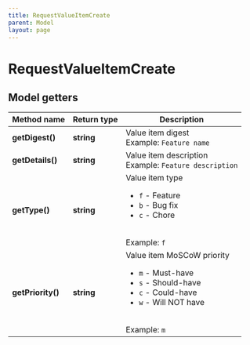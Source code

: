 ```yaml
---
title: RequestValueItemCreate
parent: Model
layout: page
---
```


# RequestValueItemCreate

## Model getters

Method name | Return type | Description
------------ | ------------- | -------------
**getDigest()** | **string** | Value item digest <br>Example: `Feature name` 
**getDetails()** | **string** | Value item description <br>Example: `Feature description` 
**getType()** | **string** | Value item type  <ul> <li><code>f</code> - Feature</li> <li><code>b</code> - Bug fix</li> <li><code>c</code> - Chore</li> </ul> <br>Example: `f` 
**getPriority()** | **string** | Value item MoSCoW priority <ul> <li><code>m</code> - Must-have</li> <li><code>s</code> - Should-have</li> <li><code>c</code> - Could-have</li> <li><code>w</code> - Will NOT have</li> </ul> <br>Example: `m` 

